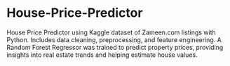 # House-Price-Predictor
House Price Predictor using Kaggle dataset of Zameen.com listings with Python. Includes data cleaning, preprocessing, and feature engineering. A Random Forest Regressor was trained to predict property prices, providing insights into real estate trends and helping estimate house values.

